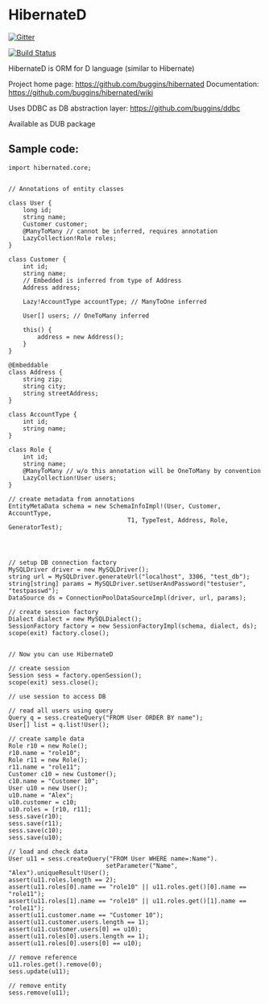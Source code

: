 HibernateD
==========

[![Gitter](https://badges.gitter.im/Join%20Chat.svg)](https://gitter.im/buggins/hibernated?utm_source=badge&utm_medium=badge&utm_campaign=pr-badge&utm_content=badge)

[![Build Status](https://travis-ci.org/buggins/hibernated.svg?branch=master)](https://travis-ci.org/buggins/hibernated)

HibernateD is ORM for D language (similar to Hibernate)

Project home page: https://github.com/buggins/hibernated
Documentation: https://github.com/buggins/hibernated/wiki

Uses DDBC as DB abstraction layer: https://github.com/buggins/ddbc

Available as DUB package


Sample code:
--------------------

    import hibernated.core;


    // Annotations of entity classes

    class User {
        long id;
        string name;
        Customer customer;
        @ManyToMany // cannot be inferred, requires annotation
        LazyCollection!Role roles;
    }

    class Customer {
        int id;
        string name;
        // Embedded is inferred from type of Address
        Address address;

        Lazy!AccountType accountType; // ManyToOne inferred

        User[] users; // OneToMany inferred

        this() {
            address = new Address();
        }
    }

    @Embeddable
    class Address {
        string zip;
        string city;
        string streetAddress;
    }

    class AccountType {
        int id;
        string name;
    }

    class Role {
        int id;
        string name;
        @ManyToMany // w/o this annotation will be OneToMany by convention
        LazyCollection!User users;
    }

    // create metadata from annotations
    EntityMetaData schema = new SchemaInfoImpl!(User, Customer, AccountType, 
                                     T1, TypeTest, Address, Role, GeneratorTest);




    // setup DB connection factory
    MySQLDriver driver = new MySQLDriver();
    string url = MySQLDriver.generateUrl("localhost", 3306, "test_db");
    string[string] params = MySQLDriver.setUserAndPassword("testuser", "testpasswd");
    DataSource ds = ConnectionPoolDataSourceImpl(driver, url, params);

    // create session factory
    Dialect dialect = new MySQLDialect();
    SessionFactory factory = new SessionFactoryImpl(schema, dialect, ds);
    scope(exit) factory.close();


    // Now you can use HibernateD

    // create session
    Session sess = factory.openSession();
    scope(exit) sess.close();

    // use session to access DB

    // read all users using query
    Query q = sess.createQuery("FROM User ORDER BY name");
    User[] list = q.list!User();

    // create sample data
    Role r10 = new Role();
    r10.name = "role10";
    Role r11 = new Role();
    r11.name = "role11";
    Customer c10 = new Customer();
    c10.name = "Customer 10";
    User u10 = new User();
    u10.name = "Alex";
    u10.customer = c10;
    u10.roles = [r10, r11];
    sess.save(r10);
    sess.save(r11);
    sess.save(c10);
    sess.save(u10);

    // load and check data
    User u11 = sess.createQuery("FROM User WHERE name=:Name").
                               setParameter("Name", "Alex").uniqueResult!User();
    assert(u11.roles.length == 2);
    assert(u11.roles[0].name == "role10" || u11.roles.get()[0].name == "role11");
    assert(u11.roles[1].name == "role10" || u11.roles.get()[1].name == "role11");
    assert(u11.customer.name == "Customer 10");
    assert(u11.customer.users.length == 1);
    assert(u11.customer.users[0] == u10);
    assert(u11.roles[0].users.length == 1);
    assert(u11.roles[0].users[0] == u10);

    // remove reference
    u11.roles.get().remove(0);
    sess.update(u11);

    // remove entity
    sess.remove(u11);
